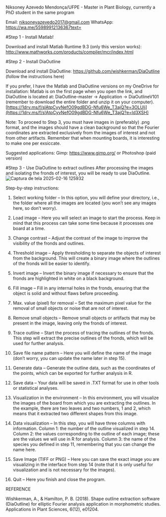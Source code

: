Niksoney Azevedo Mendonça/UFPE - Master in Plant Biology, currently a PhD student in the same program

Email: niksoneyazevedo2017@gmail.com
WhatsApp: https://wa.me/55989912136367text=

#Step 1 - Install Matlab!

Download and install Matlab Runtime 9.3 (only this version works):
http://www.mathworks.com/products/compiler/mcr/index.html

#Step 2 - Install DiaOutline

Download and install DiaOutline:
https://github.com/wishkerman/DiaOutline (follow the instructions here)

If you prefer, I have the Matlab and DiaOutline versions on my OneDrive for installation:
Matlab is on the first page when you open the link, and DiaOutline is located at: DiaOutline-master -> Application -> DiaOutlineV101 (remember to download the entire folder and unzip it on your computer).
[https://1drv.ms/f/slAtpCyyNefO09gdBDG-Nfu6We_T3ajQ?e=3OLUIj](https://1drv.ms/f/s!AtpCyvNefO09gdBDG-Nfu6We_T3ajQ?e=ld3XSH)

Note: To proceed to Step 3, you must have images in (preferably) .png format, and the images should have a clean background so that the Fourier coordinates are extracted exclusively from the images of interest and not from other artifacts. Remember that when mounting boards, it is interesting to make one per exsiccate.

Suggested applications:
Gimp: https://www.gimp.org/ or Photoshop (paid version)

#Step 3 - Use DiaOutline to extract outlines
After processing the images and isolating the fronds of interest, you will be ready to use DiaOutline.
![Captura de tela 2025-02-16 125932](https://github.com/user-attachments/assets/86166440-f378-41fb-bdb0-a2a29911508c)

Step-by-step instructions:

1. Select working folder – In this option, you will define your directory, i.e., the folder where all the images are located (you won’t see any images here, so don’t worry).

2. Load image – Here you will select an image to start the process. Keep in mind that this process can take some time because it processes one board at a time.

3. Change contrast – Adjust the contrast of the image to improve the visibility of the fronds and outlines.

4. Threshold image – Apply thresholding to separate the objects of interest from the background. This will create a binary image where the outlines of the fronds will be easier to identify.

5. Invert image – Invert the binary image if necessary to ensure that the fronds are highlighted in white on a black background.

6. Fill image – Fill in any internal holes in the fronds, ensuring that the object is solid and without flaws before proceeding.

7. Max. value (pixel) for removal – Set the maximum pixel value for the removal of small objects or noise that are not of interest.

8. Remove small objects – Remove small objects or artifacts that may be present in the image, leaving only the fronds of interest.

9. Trace outline – Start the process of tracing the outlines of the fronds. This step will extract the precise outlines of the fronds, which will be used for further analysis.

10. Save file name pattern – Here you will define the name of the image (don’t worry, you can update the name later in step 15).

11. Generate data – Generate the outline data, such as the coordinates of the points, which can be exported for further analysis in R.

12. Save data – Your data will be saved in .TXT format for use in other tools or statistical analyses.

13. Visualization in the environment – In this environment, you will visualize the images of the board from which you are extracting the outlines. In the example, there are two leaves and two numbers, 1 and 2, which means that it extracted two different shapes from this image.

14. Data visualization – In this step, you will have three columns with information. Column 1: the number of the outline visualized in step 14. Column 2: the values corresponding to the outline of each image; these are the values we will use in R for analysis. Column 3: the name of the species you defined in step 11, remembering that you can change the name here.

15. Save Image (TIFF or PNG) – Here you can save the exact image you are visualizing in the interface from step 14 (note that it is only useful for visualization and is not necessary for the images).

16. Quit – Here you finish and close the program.

REFERENCE

Wishkerman, A., & Hamilton, P. B. (2018). Shape outline extraction software (DiaOutline) for elliptic Fourier analysis application in morphometric studies. Applications in Plant Sciences, 6(12), e01204.
